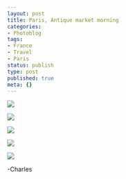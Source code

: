 ```yaml
---
layout: post
title: Paris, Antique market morning
categories:
- Photoblog
tags:
- France
- Travel
- Paris
status: publish
type: post
published: true
meta: {}
---
```


![](/squarespace_images/static_500baf96c4aa540325612fa5_5019f382e4b0b45850a90f9b_5019f382e4b0b45850a90f9c_1293397433000__img.jpg_)
  

  
   
![](/squarespace_images/static_500baf96c4aa540325612fa5_5019f382e4b0b45850a90f9b_5019f382e4b0b45850a90f9d_1293397433000__img.jpg_)
  

  
   
![](/squarespace_images/static_500baf96c4aa540325612fa5_5019f382e4b0b45850a90f9b_5019f382e4b0b45850a90f9e_1293397433000__img.jpg_)
  

  
   
![](/squarespace_images/static_500baf96c4aa540325612fa5_5019f382e4b0b45850a90f9b_5019f382e4b0b45850a90f9f_1293397433000__img.jpg_)
  

  
   
![](/squarespace_images/static_500baf96c4aa540325612fa5_5019f382e4b0b45850a90f9b_5019f382e4b0b45850a90fa0_1293397433000__img.jpg_)

-Charles
